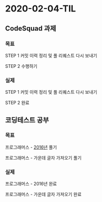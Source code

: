 # 2020-02-04-TIL

## CodeSquad 과제

### 목표

STEP 1 커밋 이력 정리 및 풀 리퀘스트 다시 보내기

STEP 2 수행하기

### 실제

STEP 1 커밋 이력 정리 및 풀 리퀘스트 다시 보내기

STEP 2 완료

## 코딩테스트 공부

### 목표

프로그래머스 - [2016년](https://programmers.co.kr/learn/courses/30/lessons/12901) 풀기

프로그래머스 - 가운데 글자 가져오기 풀기

### 실제

프로그래머스 - 2016년 완료

프로그래머스 - 가운데 글자 가져오기 완료